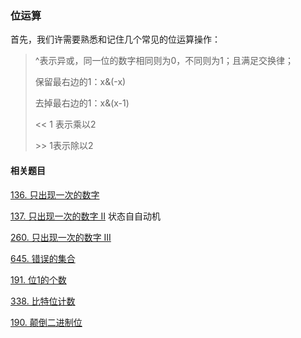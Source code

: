 ### 位运算

首先，我们许需要熟悉和记住几个常见的位运算操作：

> ^表示异或，同一位的数字相同则为0，不同则为1；且满足交换律；
>
> 保留最右边的1：x&(-x)
>
> 去掉最右边的1：x&(x-1)
>
> << 1 表示乘以2
>
> \>> 1表示除以2



#### 相关题目

[136. 只出现一次的数字](https://leetcode-cn.com/problems/single-number/)

[137. 只出现一次的数字 II](https://leetcode-cn.com/problems/single-number-ii/) 状态自自动机

[260. 只出现一次的数字 III](https://leetcode-cn.com/problems/single-number-iii/)

[645. 错误的集合](https://leetcode-cn.com/problems/set-mismatch/)

[191. 位1的个数](https://leetcode-cn.com/problems/number-of-1-bits/)

[338. 比特位计数](https://leetcode-cn.com/problems/counting-bits/)

[190. 颠倒二进制位](https://leetcode-cn.com/problems/reverse-bits/)

